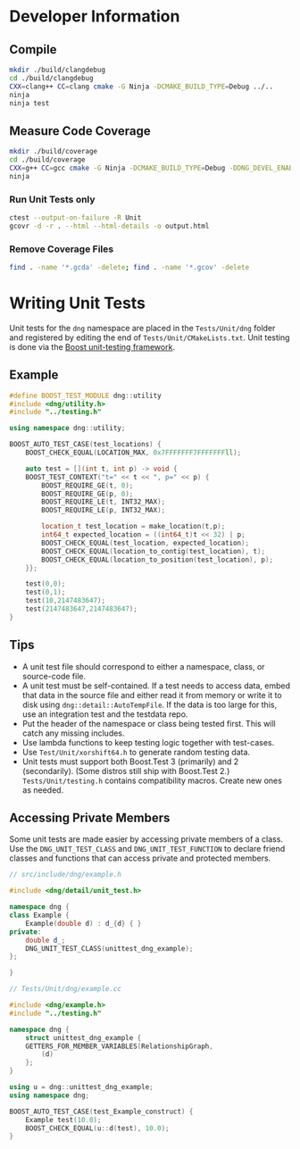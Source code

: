# Developer Information

## Compile

```bash
mkdir ./build/clangdebug
cd ./build/clangdebug
CXX=clang++ CC=clang cmake -G Ninja -DCMAKE_BUILD_TYPE=Debug ../..
ninja
ninja test
```

## Measure Code Coverage

```bash
mkdir ./build/coverage
cd ./build/coverage
CXX=g++ CC=gcc cmake -G Ninja -DCMAKE_BUILD_TYPE=Debug -DDNG_DEVEL_ENABLE_COVERAGE_REPORT=1 ../..
ninja
```
### Run Unit Tests only

```bash
ctest --output-on-failure -R Unit
gcovr -d -r . --html --html-details -o output.html
```

### Remove Coverage Files

```bash
find . -name '*.gcda' -delete; find . -name '*.gcov' -delete
```

# Writing Unit Tests

Unit tests for the `dng` namespace are placed in the `Tests/Unit/dng` folder and registered
by editing the end of `Tests/Unit/CMakeLists.txt`. Unit testing is done via the [Boost
unit-testing framework](http://www.boost.org/doc/libs/1_64_0/libs/test/doc/html/index.html).

## Example

```c++
#define BOOST_TEST_MODULE dng::utility
#include <dng/utility.h>
#include "../testing.h"

using namespace dng::utility;

BOOST_AUTO_TEST_CASE(test_locations) {
    BOOST_CHECK_EQUAL(LOCATION_MAX, 0x7FFFFFFF7FFFFFFFll);

    auto test = [](int t, int p) -> void {
    BOOST_TEST_CONTEXT("t=" << t << ", p=" << p) {
        BOOST_REQUIRE_GE(t, 0);
        BOOST_REQUIRE_GE(p, 0);
        BOOST_REQUIRE_LE(t, INT32_MAX);
        BOOST_REQUIRE_LE(p, INT32_MAX);

        location_t test_location = make_location(t,p);
        int64_t expected_location = ((int64_t)t << 32) | p;
        BOOST_CHECK_EQUAL(test_location, expected_location);
        BOOST_CHECK_EQUAL(location_to_contig(test_location), t);
        BOOST_CHECK_EQUAL(location_to_position(test_location), p);
    }};

    test(0,0);
    test(0,1);
    test(10,2147483647);
    test(2147483647,2147483647);
}
```

## Tips

 - A unit test file should correspond to either a namespace, class, or source-code file.
 - A unit test must be self-contained. If a test needs to access data, embed that data in the
   source file and either read it from memory or write it to disk using `dng::detail::AutoTempFile`.
   If the data is too large for this, use an integration test and the testdata repo.
 - Put the header of the namespace or class being tested first. This will catch any missing includes.
 - Use lambda functions to keep testing logic together with test-cases.
 - Use `Test/Unit/xorshift64.h` to generate random testing data.
 - Unit tests must support both Boost.Test 3 (primarily) and 2 (secondarily).
   (Some distros still ship with Boost.Test 2.)
   `Tests/Unit/testing.h` contains compatibility macros. Create new ones as needed.

## Accessing Private Members

Some unit tests are made easier by accessing private members of a class.
Use the `DNG_UNIT_TEST_CLASS` and `DNG_UNIT_TEST_FUNCTION` to declare friend
classes and functions that can access private and protected members.

```c++
// src/include/dng/example.h

#include <dng/detail/unit_test.h>

namespace dng {
class Example {
    Example(double d) : d_{d} { }
private:
    double d_;
    DNG_UNIT_TEST_CLASS(unittest_dng_example);
};

}
```

```c++
// Tests/Unit/dng/example.cc

#include <dng/example.h>
#include "../testing.h"

namespace dng {
    struct unittest_dng_example {
    GETTERS_FOR_MEMBER_VARIABLES(RelationshipGraph,
        (d)
    };
}

using u = dng::unittest_dng_example;
using namespace dng;

BOOST_AUTO_TEST_CASE(test_Example_construct) {
    Example test(10.0);
    BOOST_CHECK_EQUAL(u::d(test), 10.0);
}

```
